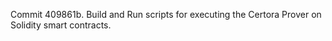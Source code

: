 Commit 409861b.                    Build and Run scripts for executing the Certora Prover on Solidity smart contracts.